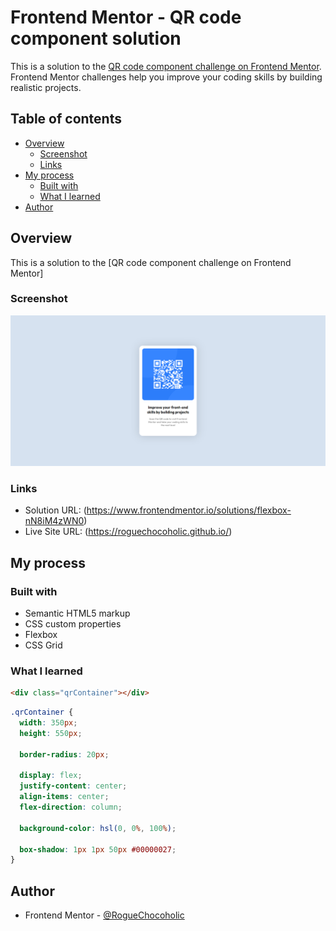 # Frontend Mentor - QR code component solution

This is a solution to the [QR code component challenge on Frontend Mentor](https://www.frontendmentor.io/challenges/qr-code-component-iux_sIO_H). Frontend Mentor challenges help you improve your coding skills by building realistic projects.

## Table of contents

- [Overview](#overview)
  - [Screenshot](#screenshot)
  - [Links](#links)
- [My process](#my-process)
  - [Built with](#built-with)
  - [What I learned](#what-i-learned)
- [Author](#author)


## Overview
This is a solution to the [QR code component challenge on Frontend Mentor]


### Screenshot

![](./design/done.png)

### Links

- Solution URL: (https://www.frontendmentor.io/solutions/flexbox-nN8iM4zWN0)
- Live Site URL: (https://roguechocoholic.github.io/)

## My process

### Built with

- Semantic HTML5 markup
- CSS custom properties
- Flexbox
- CSS Grid

### What I learned

```html
<div class="qrContainer"></div>
```

```css
.qrContainer {
  width: 350px;
  height: 550px;

  border-radius: 20px;

  display: flex;
  justify-content: center;
  align-items: center;
  flex-direction: column;

  background-color: hsl(0, 0%, 100%);

  box-shadow: 1px 1px 50px #00000027;
}
```


## Author

- Frontend Mentor - [@RogueChocoholic](https://www.frontendmentor.io/profile/RogueChocoholic)


